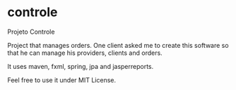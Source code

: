# controle
Projeto Controle

Project that manages orders.  One client asked me to create this software so that he can manage
his providers, clients and orders.

It uses maven, fxml, spring, jpa and jasperreports.

Feel free to use it under MIT License.

